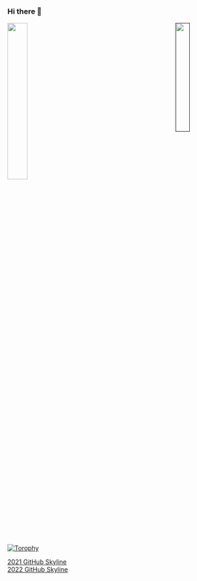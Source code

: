 ### Hi there 👋

<!--
**tamagoez/tamagoez** is a ✨ _special_ ✨ repository because its `README.md` (this file) appears on your GitHub profile.

Here are some ideas to get you started:

- 🔭 I’m currently working on ...
- 🌱 I’m currently learning ...
- 👯 I’m looking to collaborate on ...
- 🤔 I’m looking for help with ...
- 💬 Ask me about ...
- 📫 How to reach me: ...
- 😄 Pronouns: ...
- ⚡ Fun fact: ...
-->
[<img align="right" width="25%" src="https://count.getloli.com/get/@tamagoez?theme=rule34" />]()
[<img width="30%" src="https://github-contribution-stats.vercel.app/api/?username=tamagoez" />](https://github.com/LordDashMe/github-contribution-stats/)  
[![Torophy](https://github-profile-trophy.vercel.app/?username=tamagoez&column=7)](https://github-profile-trophy.vercel.app/?username=tamagoez&column=7)

[2021 GitHub Skyline](https://skyline.github.com/tamagoez/2021?annotation0=2021-07-17,2021-07-17,Joined%20GitHub%21&annotation1=2021-07-31,2021-07-31,First%20issue%21&annotation2=2021-07-26,2021-07-26,First%20pull%20request%21)  
[2022 GitHub Skyline](https://skyline.github.com/tamagoez/2022?annotation0=2022-02-24,2022-03-14,sessions-react%28Old%20version%20of%20session&annotation1=2022-03-15,2022-03-25,Sessions%20%28new%20version%29%20Still%20in%20progress%21%21)

